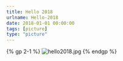 ```yaml
---
title: Hello 2018
urlname: Hello-2018
date: 2018-01-01 00:00:00
tags: [picture]
type: "picture"
---
```


{% gp 2-1 %}
![hello2018.jpg](https://ooo.0o0.ooo/2017/12/31/5a4902c63fb80.jpg)
{% endgp %}
